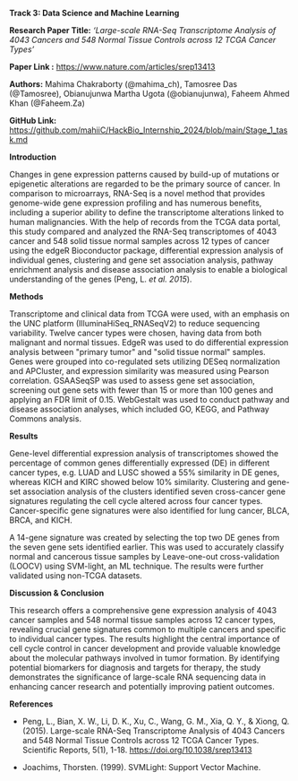 **Track 3: Data Science and Machine Learning**

**Research Paper Title:** _‘Large-scale RNA-Seq Transcriptome Analysis of 4043 Cancers and 548 Normal Tissue Controls across 12 TCGA Cancer Types’_

**Paper Link :** <https://www.nature.com/articles/srep13413> 

**Authors:** Mahima Chakraborty (@mahima\_ch), Tamosree Das (@Tamosree), Obianujunwa Martha Ugota (@obianujunwa), Faheem Ahmed Khan (@Faheem.Za) 

**GitHub Link:** <https://github.com/mahiiC/HackBio_Internship_2024/blob/main/Stage_1_task.md>

**Introduction** 

Changes in gene expression patterns caused by build-up of mutations or epigenetic alterations are regarded to be the primary source of cancer. In comparison to microarrays, RNA-Seq is a novel method that provides genome-wide gene expression profiling and has numerous benefits, including a superior ability to define the transcriptome alterations linked to human malignancies. With the help of records from the TCGA data portal, this study compared and analyzed the RNA-Seq transcriptomes of 4043 cancer and 548 solid tissue normal samples across 12 types of cancer using the edgeR Bioconductor package, differential expression analysis of individual genes, clustering and gene set association analysis, pathway enrichment analysis and disease association analysis to enable a biological understanding of the genes (Peng, L. _et al. 2015_).

**Methods** 

Transcriptome and clinical data from TCGA were used, with an emphasis on the UNC platform (IlluminaHiSeq\_RNASeqV2) to reduce sequencing variability. Twelve cancer types were chosen, having data from both malignant and normal tissues. EdgeR was used to do differential expression analysis between "primary tumor" and "solid tissue normal" samples.  Genes were grouped into co-regulated sets utilizing DESeq normalization and APCluster, and expression similarity was measured using Pearson correlation. GSAASeqSP was used to assess gene set association, screening out gene sets with fewer than 15 or more than 100 genes and applying an FDR limit of 0.15. WebGestalt was used to conduct pathway and disease association analyses, which included GO, KEGG, and Pathway Commons analysis.

**Results** 

Gene-level differential expression analysis of transcriptomes showed the percentage of common genes differentially expressed (DE) in different cancer types, e.g. LUAD and LUSC showed a 55% similarity in DE genes, whereas KICH and KIRC showed below 10% similarity. Clustering and gene-set association analysis of the clusters identified seven cross-cancer gene signatures regulating the cell cycle altered across four cancer types. Cancer-specific gene signatures were also identified for lung cancer, BLCA, BRCA, and KICH.

A 14-gene signature was created by selecting the top two DE genes from the seven gene sets identified earlier. This was used to accurately classify normal and cancerous tissue samples by Leave-one-out cross-validation (LOOCV) using SVM-light, an ML technique. The results were further validated using non-TCGA datasets.

**Discussion & Conclusion**

This research offers a comprehensive gene expression analysis of 4043 cancer samples and 548 normal tissue samples across 12 cancer types, revealing crucial gene signatures common to multiple cancers and specific to individual cancer types. The results highlight the central importance of cell cycle control in cancer development and provide valuable knowledge about the molecular pathways involved in tumor formation. By identifying potential biomarkers for diagnosis and targets for therapy, the study demonstrates the significance of large-scale RNA sequencing data in enhancing cancer research and potentially improving patient outcomes.

**References**

- Peng, L., Bian, X. W., Li, D. K., Xu, C., Wang, G. M., Xia, Q. Y., & Xiong, Q. (2015). Large-scale RNA-Seq Transcriptome Analysis of 4043 Cancers and 548 Normal Tissue Controls across 12 TCGA Cancer Types. Scientific Reports, 5(1), 1-18. <https://doi.org/10.1038/srep13413> 

- Joachims, Thorsten. (1999). SVMLight: Support Vector Machine. 
